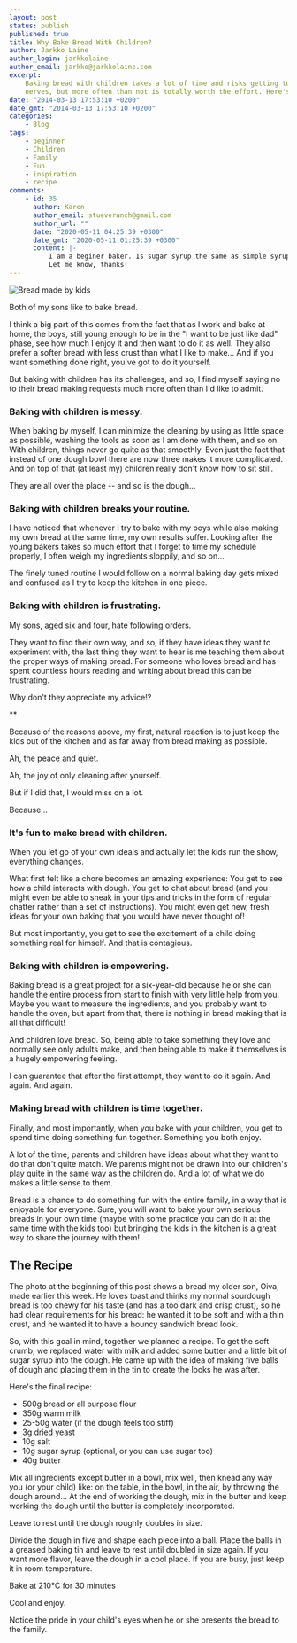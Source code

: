 ```yaml
---
layout: post
status: publish
published: true
title: Why Bake Bread With Children?
author: Jarkko Laine
author_login: jarkkolaine
author_email: jarkko@jarkkolaine.com
excerpt:
    Baking bread with children takes a lot of time and risks getting to your
    nerves, but more often than not is totally worth the effort. Here's why.
date: "2014-03-13 17:53:10 +0200"
date_gmt: "2014-03-13 17:53:10 +0200"
categories:
    - Blog
tags:
    - beginner
    - Children
    - Family
    - Fun
    - inspiration
    - recipe
comments:
    - id: 35
      author: Karen
      author_email: stueveranch@gmail.com
      author_url: ""
      date: "2020-05-11 04:25:39 +0300"
      date_gmt: "2020-05-11 01:25:39 +0300"
      content: |-
          I am a beginer baker. Is sugar syrup the same as simple syrup, a 1:1 mixture of sugar and water? If you were going to substitute granulated sugar, do you need to reduce the other liquid in the recipe, i.e. the milk?
          Let me know, thanks!
---
```


![Bread made by kids](/breadmagazine/assets/blog/oivanleipa.jpg)

Both of my sons like to bake bread.

I think a big part of this comes from the fact that as I work and bake at home, the boys, still young enough to be in the "I want to be just like dad" phase, see how much I enjoy it and then want to do it as well. They also prefer a softer bread with less crust than what I like to make... And if you want something done right, you've got to do it yourself.

But baking with children has its challenges, and so, I find myself saying no to their bread making requests much more often than I'd like to admit.

### Baking with children is messy.

When baking by myself, I can minimize the cleaning by using as little space as possible, washing the tools as soon as I am done with them, and so on. With children, things never go quite as that smoothly. Even just the fact that instead of one dough bowl there are now three makes it more complicated. And on top of that (at least my) children really don't know how to sit still.

They are all over the place -- and so is the dough...

### Baking with children breaks your routine.

I have noticed that whenever I try to bake with my boys while also making my own bread at the same time, my own results suffer. Looking after the young bakers takes so much effort that I forget to time my schedule properly, I often weigh my ingredients sloppily, and so on...

The finely tuned routine I would follow on a normal baking day gets mixed and confused as I try to keep the kitchen in one piece.

### Baking with children is frustrating.

My sons, aged six and four, hate following orders.

They want to find their own way, and so, if they have ideas they want to experiment with, the last thing they want to hear is me teaching them about the proper ways of making bread. For someone who loves bread and has spent countless hours reading and writing about bread this can be frustrating.

Why don't they appreciate my advice!?

\*\*

Because of the reasons above, my first, natural reaction is to just keep the kids out of the kitchen and as far away from bread making as possible.

Ah, the peace and quiet.

Ah, the joy of only cleaning after yourself.

But if I did that, I would miss on a lot.

Because...

### It's fun to make bread with children.

When you let go of your own ideals and actually let the kids run the show, everything changes.

What first felt like a chore becomes an amazing experience: You get to see how a child interacts with dough. You get to chat about bread (and you might even be able to sneak in your tips and tricks in the form of regular chatter rather than a set of instructions). You might even get new, fresh ideas for your own baking that you would have never thought of!

But most importantly, you get to see the excitement of a child doing something real for himself. And that is contagious.

### Baking with children is empowering.

Baking bread is a great project for a six-year-old because he or she can handle the entire process from start to finish with very little help from you. Maybe you want to measure the ingredients, and you probably want to handle the oven, but apart from that, there is nothing in bread making that is all that difficult!

And children love bread. So, being able to take something they love and normally see only adults make, and then being able to make it themselves is a hugely empowering feeling.

I can guarantee that after the first attempt, they want to do it again. And again. And again.

### Making bread with children is time together.

Finally, and most importantly, when you bake with your children, you get to spend time doing something fun together. Something you both enjoy.

A lot of the time, parents and children have ideas about what they want to do that don't quite match. We parents might not be drawn into our children's play quite in the same way as the children do. And a lot of what we do makes a little sense to them.

Bread is a chance to do something fun with the entire family, in a way that is enjoyable for everyone. Sure, you will want to bake your own serious breads in your own time (maybe with some practice you can do it at the same time with the kids too) but bringing the kids in the kitchen is a great way to share the journey with them!

## The Recipe

The photo at the beginning of this post shows a bread my older son, Oiva, made earlier this week. He loves toast and thinks my normal sourdough bread is too chewy for his taste (and has a too dark and crisp crust), so he had clear requirements for his bread: he wanted it to be soft and with a thin crust, and he wanted it to have a bouncy sandwich bread look.

So, with this goal in mind, together we planned a recipe. To get the soft crumb, we replaced water with milk and added some butter and a little bit of sugar syrup into the dough. He came up with the idea of making five balls of dough and placing them in the tin to create the looks he was after.

Here's the final recipe:

-   500g bread or all purpose flour
-   350g warm milk
-   25-50g water (if the dough feels too stiff)
-   3g dried yeast
-   10g salt
-   10g sugar syrup (optional, or you can use sugar too)
-   40g butter

Mix all ingredients except butter in a bowl, mix well, then knead any way you (or your child) like: on the table, in the bowl, in the air, by throwing the dough around... At the end of working the dough, mix in the butter and keep working the dough until the butter is completely incorporated.

Leave to rest until the dough roughly doubles in size.

Divide the dough in five and shape each piece into a ball. Place the balls in a greased baking tin and leave to rest until doubled in size again. If you want more flavor, leave the dough in a cool place. If you are busy, just keep it in room temperature.

Bake at 210°C for 30 minutes

Cool and enjoy.

Notice the pride in your child's eyes when he or she presents the bread to the family.
